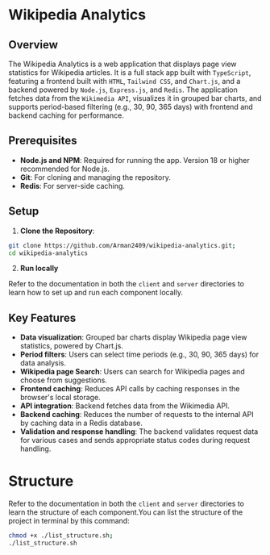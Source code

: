 # Wikipedia Analytics

## Overview

The Wikipedia Analytics is a web application that displays page view statistics for Wikipedia articles. It is a full stack app built with `TypeScript`, featuring a frontend built with `HTML`, `Tailwind CSS`, and `Chart.js`, and a backend powered by `Node.js`, `Express.js`, and `Redis`. The application fetches data from the `Wikimedia API`, visualizes it in grouped bar charts, and supports period-based filtering (e.g., 30, 90, 365 days) with frontend and backend caching for performance.


## Prerequisites

- **Node.js and NPM**: Required for running the app. Version 18 or higher recommended for Node.js.
- **Git**: For cloning and managing the repository.
- **Redis**: For server-side caching.


## Setup

1. **Clone the Repository**:

```bash
git clone https://github.com/Arman2409/wikipedia-analytics.git;
cd wikipedia-analytics
```

2. **Run locally**

Refer to the documentation in both the `client` and `server` directories to learn how to set up and run each component locally.


## Key Features

- **Data visualization**: Grouped bar charts display Wikipedia page view statistics, powered by Chart.js.
- **Period filters**: Users can select time periods (e.g., 30, 90, 365 days) for data analysis.
- **Wikipedia page Search**: Users can search for Wikipedia pages and choose from suggestions.
- **Frontend caching**: Reduces API calls by caching responses in the browser's local storage.
- **API integration**: Backend fetches data from the Wikimedia API.
- **Backend caching**: Reduces the number of requests to the internal API by caching data in a Redis database.
- **Validation and response handling**: The backend validates request data for various cases and sends appropriate status codes during request handling.

# Structure

Refer to the documentation in both the `client` and `server` directories to learn the structure of each component.You can list the structure of the project in terminal by this command:

```bash
chmod +x ./list_structure.sh;
./list_structure.sh
```